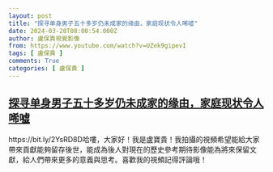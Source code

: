 ```yaml
---
layout: post
title: "探寻单身男子五十多岁仍未成家的缘由，家庭现状令人唏嘘"
date: 2024-03-28T08:00:54.000Z
author: 盧保貴視覺影像
from: https://www.youtube.com/watch?v=UZek9gipevI
tags: [ 盧保貴 ]
comments: True
categories: [ 盧保貴 ]
---
```

<!--1711612854000-->
[探寻单身男子五十多岁仍未成家的缘由，家庭现状令人唏嘘](https://www.youtube.com/watch?v=UZek9gipevI)
------

<div>
https://bit.ly/2YsRD8D哈嘍，大家好！我是盧寶貴！我拍攝的視頻希望能給大家帶來貢獻能夠留存後世，能成為後人對現在的歷史參考期待影像能為將來保留文獻，給人們帶來更多的意義與思考。喜歡我的視頻記得評論哦！
</div>
